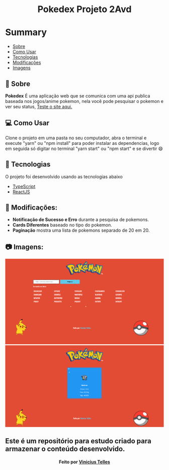 <h1 align="center">Pokedex Projeto 2Avd</h1>


# Summary

- [Sobre](#sobre)
- [Como Usar](#como-usar)
- [Tecnologias](#techs-usadas)
- [Modificações](#modificacoes)
- [Imagens](#imagens)


<a id="sobre"></a>

## :bookmark: Sobre

<strong>Pokedex</strong> É uma aplicação web que se comunica com uma api publica baseada nos jogos/anime pokemon, nela você pode pesquisar o pokemon e ver seu status,
<a href="https://ice-pokedex.netlify.app/" target="_blank">Teste o site aqui.</a>

<a id="como-usar"></a>
## :computer: Como Usar
Clone o projeto em uma pasta no seu computador, abra o terminal e execute "yarn" ou "npm install" para poder instalar as dependencias, logo em seguida só digitar no terminal "yarn start" ou "npm start" e se divertir :smile:

<a id="techs-usadas"></a>

## :rocket: Tecnologias

O projeto foi desenvolvido usando as tecnologias abaixo

- [TypeScript](https://www.typescriptlang.org/)
- [ReactJS](https://reactjs.org/)

## :pushpin: Modificações:

- <b>Notificação de Sucesso e Erro</b> durante a pesquisa de pokemons.
- <b>Cards Diferentes</b> baseado no tipo do pokemon.
- <b>Paginação</b> mostra uma lista de pokemons separado de 20 em 20.

<a id="imagens"></a>
## :camera: Imagens:
![Homepage](/images/homepage.png)
![Pokeinfo](/images/pokeinfo.png)

## Este é um repositório para estudo criado para armazenar o conteúdo desenvolvido.

<h4 align="center">
Feito por <a href="https://www.linkedin.com/in/vinicius-telles-984301a6/" target="_blank">Vinicius Telles</a>
</h4>
